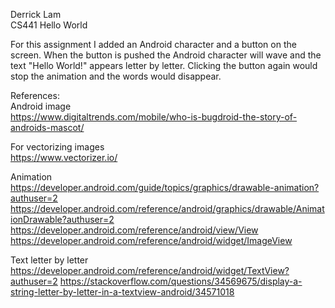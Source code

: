 Derrick Lam  
CS441 Hello World

For this assignment I added an Android character and a button on the
screen. When the button is pushed the Android character will wave and
the text "Hello World!" appears letter by letter. Clicking the button
again would stop the animation and the words would disappear.



References:  
Android image  
https://www.digitaltrends.com/mobile/who-is-bugdroid-the-story-of-androids-mascot/

For vectorizing images  
https://www.vectorizer.io/

Animation  
https://developer.android.com/guide/topics/graphics/drawable-animation?authuser=2
https://developer.android.com/reference/android/graphics/drawable/AnimationDrawable?authuser=2
https://developer.android.com/reference/android/view/View
https://developer.android.com/reference/android/widget/ImageView

Text letter by letter  
https://developer.android.com/reference/android/widget/TextView?authuser=2
https://stackoverflow.com/questions/34569675/display-a-string-letter-by-letter-in-a-textview-android/34571018
